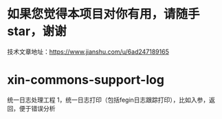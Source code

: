 # 如果您觉得本项目对你有用，请随手star，谢谢
技术文章地址：https://www.jianshu.com/u/6ad247189165

# xin-commons-support-log
统一日志处理工程
 1，统一日志打印（包括fegin日志跟踪打印），比如入参，返回，便于错误分析


